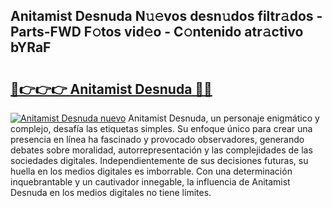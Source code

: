 ## Anitamist Desnuda N𝚞𝚎vos desn𝚞dos filtr𝚊dos - Parts-FWD F𝚘tos vid𝚎o - C𝚘ntenido atr𝚊ctivo bYRaF

# <h2><a href="http://mb1r05o.tromn.icu/?c=Anitamist+Desnuda">🔗👉👉👉 Anitamist Desnuda 🔗🔗</a></h2>

[![Anitamist Desnuda nuevo](https://i.imgur.com/pEAQMta.gif)](http://mb1r05o.tromn.icu/?c=Anitamist+Desnuda)
Anitamist Desnuda, un personaje enigmático y complejo, desafía las etiquetas simples. Su enfoque único para crear una presencia en línea ha fascinado y provocado observadores, generando debates sobre moralidad, autorrepresentación y las complejidades de las sociedades digitales. Independientemente de sus decisiones futuras, su huella en los medios digitales es imborrable. Con una determinación inquebrantable y un cautivador innegable, la influencia de Anitamist Desnuda en los medios digitales no tiene límites.
